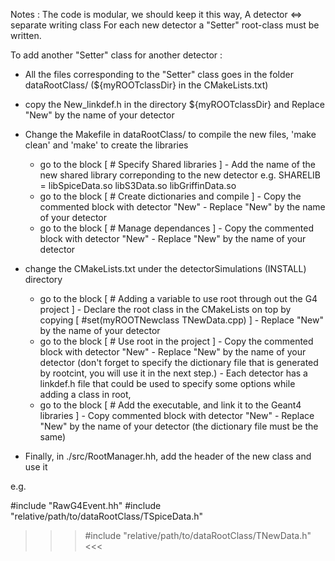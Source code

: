 Notes :
The code is modular, we should keep it this way, A detector <=> separate writing class 
For each new detector a "Setter" root-class must be written.

To add another "Setter" class for another detector :

- All the files corresponding to the "Setter" class goes in the folder dataRootClass/ (${myROOTclassDir} in the CMakeLists.txt)
- copy the New_linkdef.h in the directory ${myROOTclassDir} and Replace "New" by the name of your detector
- Change the Makefile in dataRootClass/ to compile the new files, 'make clean' and 'make' to create the libraries
	- go to the block [ # Specify Shared libraries ]
			- Add the name of the new shared library correponding to the new detector
				e.g.  SHARELIB      = libSpiceData.so  libS3Data.so  libGriffinData.so
	- go to the block [ # Create dictionaries and compile ]
			- Copy the commented block with detector "New"
			- Replace "New" by the name of your detector
	- go to the block [ # Manage dependances ]
			- Copy the commented block with detector "New"
			- Replace "New" by the name of your detector


- change the CMakeLists.txt under the detectorSimulations (INSTALL) directory
	- go to the block [ # Adding a variable to use root through out the G4 project ]
			- Declare the root class in the CMakeLists on top by copying [ #set(myROOTNewclass 	TNewData.cpp) ]
			- Replace "New" by the name of your detector
	- go to the block [ # Use root in the project ] 
			- Copy the commented block with detector "New"
			- Replace "New" by the name of your detector (don't forget to specify the dictionary file that is generated by rootcint, you will use it in the next step.)
			- Each detector has a linkdef.h file that could be used to specify some options while adding a class in root, 
	- go to the block [ # Add the executable, and link it to the Geant4 libraries ]
			- Copy commented block with detector "New"
			- Replace "New" by the name of your detector (the dictionary file must be the same)


- Finally, in ./src/RootManager.hh,  add the header of the new class and use it 

e.g. 

#include "RawG4Event.hh"
#include "relative/path/to/dataRootClass/TSpiceData.h" 
>>> #include "relative/path/to/dataRootClass/TNewData.h" <<<


